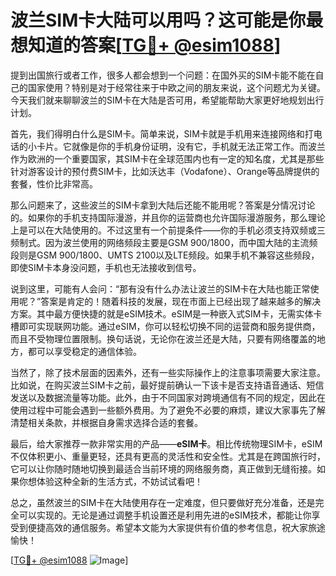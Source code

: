 # 波兰SIM卡大陆可以用吗？这可能是你最想知道的答案[[TG💪+ @esim1088](https://t.me/s/esim1088)]

提到出国旅行或者工作，很多人都会想到一个问题：在国外买的SIM卡能不能在自己的国家使用？特别是对于经常往来于中欧之间的朋友来说，这个问题尤为关键。今天我们就来聊聊波兰的SIM卡在大陆是否可用，希望能帮助大家更好地规划出行计划。

首先，我们得明白什么是SIM卡。简单来说，SIM卡就是手机用来连接网络和打电话的小卡片。它就像是你的手机身份证明，没有它，手机就无法正常工作。而波兰作为欧洲的一个重要国家，其SIM卡在全球范围内也有一定的知名度，尤其是那些针对游客设计的预付费SIM卡，比如沃达丰（Vodafone）、Orange等品牌提供的套餐，性价比非常高。

那么问题来了，这些波兰的SIM卡拿到大陆后还能不能用呢？答案是分情况讨论的。如果你的手机支持国际漫游，并且你的运营商也允许国际漫游服务，那么理论上是可以在大陆使用的。不过这里有一个前提条件——你的手机必须支持双频或三频制式。因为波兰使用的网络频段主要是GSM 900/1800，而中国大陆的主流频段则是GSM 900/1800、UMTS 2100以及LTE频段。如果手机不兼容这些频段，即使SIM卡本身没问题，手机也无法接收到信号。

说到这里，可能有人会问：“那有没有什么办法让波兰的SIM卡在大陆也能正常使用呢？”答案是肯定的！随着科技的发展，现在市面上已经出现了越来越多的解决方案。其中最方便快捷的就是eSIM技术。eSIM是一种嵌入式SIM卡，无需实体卡槽即可实现联网功能。通过eSIM，你可以轻松切换不同的运营商和服务提供商，而且不受物理位置限制。换句话说，无论你在波兰还是大陆，只要有网络覆盖的地方，都可以享受稳定的通信体验。

当然了，除了技术层面的因素外，还有一些实际操作上的注意事项需要大家注意。比如说，在购买波兰SIM卡之前，最好提前确认一下该卡是否支持语音通话、短信发送以及数据流量等功能。此外，由于不同国家对跨境通信有不同的规定，因此在使用过程中可能会遇到一些额外费用。为了避免不必要的麻烦，建议大家事先了解清楚相关条款，并根据自身需求选择合适的套餐。

最后，给大家推荐一款非常实用的产品——**eSIM卡**。相比传统物理SIM卡，eSIM不仅体积更小、重量更轻，还具有更高的灵活性和安全性。尤其是在跨国旅行时，它可以让你随时随地切换到最适合当前环境的网络服务商，真正做到无缝衔接。如果你想体验这种全新的生活方式，不妨试试看吧！

总之，虽然波兰的SIM卡在大陆使用存在一定难度，但只要做好充分准备，还是完全可以实现的。无论是通过调整手机设置还是利用先进的eSIM技术，都能让你享受到便捷高效的通信服务。希望本文能为大家提供有价值的参考信息，祝大家旅途愉快！

[[TG💪+ @esim1088](https://t.me/s/esim1088) ![Image](https://i.postimg.cc/4NQfJmqS/Snipaste-2025-05-13-00-14-12.png)]